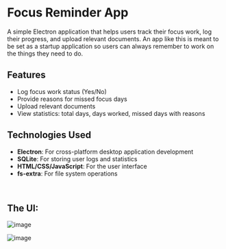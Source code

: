 # Focus Reminder App

A simple Electron application that helps users track their focus work, log their progress, and upload relevant documents. An app like this is meant to be set as a startup application so users can always remember to work on the things they need to do.

## Features

- Log focus work status (Yes/No)
- Provide reasons for missed focus days
- Upload relevant documents
- View statistics: total days, days worked, missed days with reasons

## Technologies Used
- **Electron**: For cross-platform desktop application development
- **SQLite**: For storing user logs and statistics
- **HTML/CSS/JavaScript**: For the user interface
- **fs-extra**: For file system operations

<br/>

## The UI:
![image](https://github.com/user-attachments/assets/89d46a4f-a948-4457-9bd7-363b4463237c) 

![image](https://github.com/user-attachments/assets/1742de13-7cd1-4c8d-8a37-67e8b0d72e3e)

